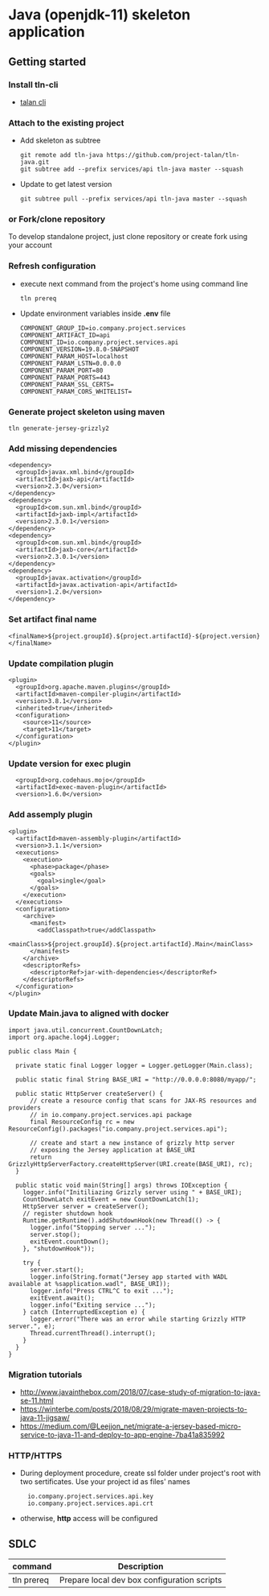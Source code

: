 # Java (openjdk-11) skeleton application

## Getting started

### Install tln-cli
* [talan cli](https://github.com/project-talan/tln-cli)

### Attach to the existing project
* Add skeleton as subtree
  ```
  git remote add tln-java https://github.com/project-talan/tln-java.git
  git subtree add --prefix services/api tln-java master --squash
  ```
* Update to get latest version
  ```
  git subtree pull --prefix services/api tln-java master --squash
  ```

### or Fork/clone repository
To develop standalone project, just clone repository or create fork using your account

### Refresh configuration
* execute next command from the project's home using command line
  ```
  tln prereq
  ```
* Update environment variables inside **.env** file
  ```
  COMPONENT_GROUP_ID=io.company.project.services
  COMPONENT_ARTIFACT_ID=api
  COMPONENT_ID=io.company.project.services.api
  COMPONENT_VERSION=19.8.0-SNAPSHOT
  COMPONENT_PARAM_HOST=localhost
  COMPONENT_PARAM_LSTN=0.0.0.0
  COMPONENT_PARAM_PORT=80
  COMPONENT_PARAM_PORTS=443
  COMPONENT_PARAM_SSL_CERTS=
  COMPONENT_PARAM_CORS_WHITELIST=
  ```
### Generate project skeleton using maven
  ```
  tln generate-jersey-grizzly2
  ```
### Add missing dependencies
  ```
  <dependency>
    <groupId>javax.xml.bind</groupId>
    <artifactId>jaxb-api</artifactId>
    <version>2.3.0</version>
  </dependency>
  <dependency>
    <groupId>com.sun.xml.bind</groupId>
    <artifactId>jaxb-impl</artifactId>
    <version>2.3.0.1</version>
  </dependency>
  <dependency>
    <groupId>com.sun.xml.bind</groupId>
    <artifactId>jaxb-core</artifactId>
    <version>2.3.0.1</version>
  </dependency>
  <dependency>
    <groupId>javax.activation</groupId>
    <artifactId>javax.activation-api</artifactId>
    <version>1.2.0</version>
  </dependency>
```

### Set artifact final name
  ```
  <finalName>${project.groupId}.${project.artifactId}-${project.version}</finalName>
  ```
### Update compilation plugin
  ```
  <plugin>
    <groupId>org.apache.maven.plugins</groupId>
    <artifactId>maven-compiler-plugin</artifactId>
    <version>3.8.1</version>
    <inherited>true</inherited>
    <configuration>
      <source>11</source>
      <target>11</target>
    </configuration>
  </plugin>
  ```
### Update version for exec plugin
  ```
    <groupId>org.codehaus.mojo</groupId>
    <artifactId>exec-maven-plugin</artifactId>
    <version>1.6.0</version>
  ```  
### Add assemply plugin
  ```
  <plugin>
    <artifactId>maven-assembly-plugin</artifactId>
    <version>3.1.1</version>
    <executions>
      <execution>
        <phase>package</phase>
        <goals>
          <goal>single</goal>
        </goals>
      </execution>
    </executions>
    <configuration>
      <archive>
        <manifest>
          <addClasspath>true</addClasspath>
          <mainClass>${project.groupId}.${project.artifactId}.Main</mainClass>
        </manifest>
      </archive>
      <descriptorRefs>
        <descriptorRef>jar-with-dependencies</descriptorRef>
      </descriptorRefs>
    </configuration>
  </plugin>
  ```
### Update Main.java to aligned with docker
  ```
  import java.util.concurrent.CountDownLatch;
  import org.apache.log4j.Logger;

  public class Main {
  
    private static final Logger logger = Logger.getLogger(Main.class);
    
    public static final String BASE_URI = "http://0.0.0.0:8080/myapp/";
    
    public static HttpServer createServer() {
        // create a resource config that scans for JAX-RS resources and providers
        // in io.company.project.services.api package
        final ResourceConfig rc = new ResourceConfig().packages("io.company.project.services.api");

        // create and start a new instance of grizzly http server
        // exposing the Jersey application at BASE_URI
        return GrizzlyHttpServerFactory.createHttpServer(URI.create(BASE_URI), rc);
    } 
    
    public static void main(String[] args) throws IOException {
      logger.info("Initiliazing Grizzly server using " + BASE_URI);
      CountDownLatch exitEvent = new CountDownLatch(1);
      HttpServer server = createServer();
      // register shutdown hook
      Runtime.getRuntime().addShutdownHook(new Thread(() -> {
        logger.info("Stopping server ...");
        server.stop();
        exitEvent.countDown();
      }, "shutdownHook"));

      try {
        server.start();
        logger.info(String.format("Jersey app started with WADL available at %sapplication.wadl", BASE_URI));
        logger.info("Press CTRL^C to exit ...");
        exitEvent.await();
        logger.info("Exiting service ...");
      } catch (InterruptedException e) {
        logger.error("There was an error while starting Grizzly HTTP server.", e);
        Thread.currentThread().interrupt();
      }
    }
  }
  ```
### Migration tutorials
* http://www.javainthebox.com/2018/07/case-study-of-migration-to-java-se-11.html
* https://winterbe.com/posts/2018/08/29/migrate-maven-projects-to-java-11-jigsaw/
* https://medium.com/@Leejjon_net/migrate-a-jersey-based-micro-service-to-java-11-and-deploy-to-app-engine-7ba41a835992

### HTTP/HTTPS
* During deployment procedure, create ssl folder under project's root with two sertificates. Use your project id as files' names
  ```
    io.company.project.services.api.key
    io.company.project.services.api.crt
  ```
* otherwise, **http** access will be configured


## SDLC


| command  | Description |
| ------------- | ------------- |
| tln  prereq | Prepare local dev box configuration scripts |
